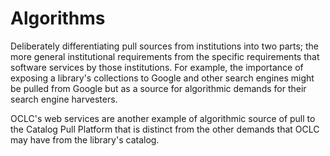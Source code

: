 # Algorithms
Deliberately differentiating pull sources from institutions into two parts; the more general institutional requirements from the specific requirements that software services by those institutions. For example, the importance of exposing a library's collections to Google and other search engines might be pulled from Google but as a source for algorithmic demands for their search engine harvesters.

OCLC's web services are another example of algorithmic source of pull to the Catalog Pull Platform that is distinct from the other demands that OCLC may have from the library's catalog.
